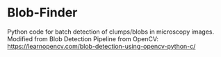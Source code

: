 # Blob-Finder
Python code for batch detection of clumps/blobs in microscopy images.
Modified from Blob Detection Pipeline from OpenCV: https://learnopencv.com/blob-detection-using-opencv-python-c/

